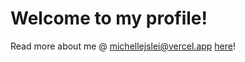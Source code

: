 # Welcome to my profile!

Read more about me @ michellejslei@vercel.app [here]([https://michellejslei.vercel.app/])!
